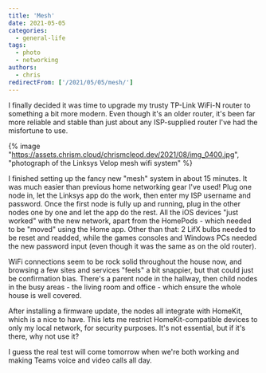 ```yaml
---
title: 'Mesh'
date: 2021-05-05
categories:
  - general-life
tags:
  - photo
  - networking
authors:
  - chris
redirectFrom: ['/2021/05/05/mesh/']
---
```


I finally decided it was time to upgrade my trusty TP-Link WiFi-N router to something a bit more modern. Even though it's an older router, it's been far more reliable and stable than just about any ISP-supplied router I've had the misfortune to use.

{% image "https://assets.chrism.cloud/chrismcleod.dev/2021/08/img_0400.jpg", "photograph of the Linksys Velop mesh wifi system" %}

I finished setting up the fancy new "mesh" system in about 15 minutes. It was much easier than previous home networking gear I've used! Plug one node in, let the Linksys app do the work, then enter my ISP username and password. Once the first node is fully up and running, plug in the other nodes one by one and let the app do the rest. All the iOS devices "just worked" with the new network, apart from the HomePods - which needed to be "moved" using the Home app. Other than that: 2 LifX bulbs needed to be reset and readded, while the games consoles and Windows PCs needed the new password input (even though it was the same as on the old router).

WiFi connections seem to be rock solid throughout the house now, and browsing a few sites and services "feels" a bit snappier, but that could just be confirmation bias. There's a parent node in the hallway, then child nodes in the busy areas - the living room and office - which ensure the whole house is well covered.

After installing a firmware update, the nodes all integrate with HomeKit, which is a nice to have. This lets me restrict HomeKit-compatible devices to only my local network, for security purposes. It's not essential, but if it's there, why not use it?

I guess the real test will come tomorrow when we're both working and making Teams voice and video calls all day.
